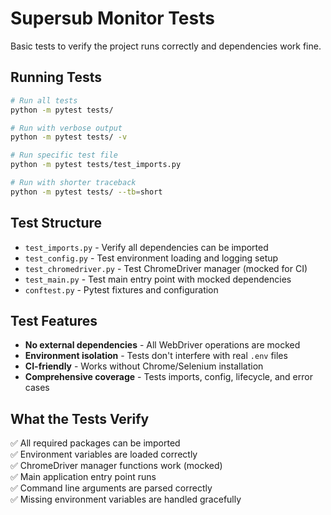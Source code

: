 # Supersub Monitor Tests

Basic tests to verify the project runs correctly and dependencies work fine.

## Running Tests

```bash
# Run all tests
python -m pytest tests/

# Run with verbose output
python -m pytest tests/ -v

# Run specific test file
python -m pytest tests/test_imports.py

# Run with shorter traceback
python -m pytest tests/ --tb=short
```

## Test Structure

- `test_imports.py` - Verify all dependencies can be imported
- `test_config.py` - Test environment loading and logging setup
- `test_chromedriver.py` - Test ChromeDriver manager (mocked for CI)
- `test_main.py` - Test main entry point with mocked dependencies
- `conftest.py` - Pytest fixtures and configuration

## Test Features

- **No external dependencies** - All WebDriver operations are mocked
- **Environment isolation** - Tests don't interfere with real `.env` files
- **CI-friendly** - Works without Chrome/Selenium installation
- **Comprehensive coverage** - Tests imports, config, lifecycle, and error cases

## What the Tests Verify

✅ All required packages can be imported  
✅ Environment variables are loaded correctly  
✅ ChromeDriver manager functions work (mocked)  
✅ Main application entry point runs  
✅ Command line arguments are parsed correctly  
✅ Missing environment variables are handled gracefully

